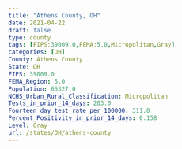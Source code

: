 ```yaml
---
title: "Athens County, OH"
date: 2021-04-22
draft: false
type: county
tags: [FIPS:39009.0,FEMA:5.0,Micropolitan,Gray]
categories: [OH]
County: Athens County
State: OH
FIPS: 39009.0
FEMA_Region: 5.0
Population: 65327.0
NCHS_Urban_Rural_Classification: Micropolitan
Tests_in_prior_14_days: 203.0
Fourteen_day_test_rate_per_100000: 311.0
Percent_Positivity_in_prior_14_days: 0.158
Level: Gray
url: /states/OH/athens-county
---
```



